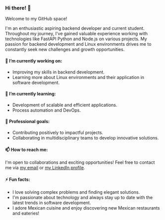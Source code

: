### Hi there! 👋

Welcome to my GitHub space!

I'm an enthusiastic aspiring backend developer and current student. Throughout my journey, I've gained valuable experience working with technologies like FastAPI Python and Node.js on various projects. My passion for backend development and Linux environments drives me to constantly seek new challenges and growth opportunities.

#### 🔭 I’m currently working on:

- Improving my skills in backend development.
- Learning more about Linux environments and their application in software development.

#### 🌱 I’m currently learning:

- Development of scalable and efficient applications.
- Process automation and DevOps.

#### 💼 Professional goals:

- Contributing positively to impactful projects.
- Collaborating in multidisciplinary teams to develop innovative solutions.

#### 📫 How to reach me:

I'm open to collaborations and exciting opportunities! Feel free to contact me via [my email](cabrerajaime877@gmail.com) or [my LinkedIn profile](https://www.linkedin.com/in/jaime-cabrera-py/).

#### ⚡ Fun facts:

- I love solving complex problems and finding elegant solutions.
- I'm passionate about technology and always stay up to date with the latest trends in software development.
- I adore Mexican cuisine and enjoy discovering new Mexican restaurants and eateries!

